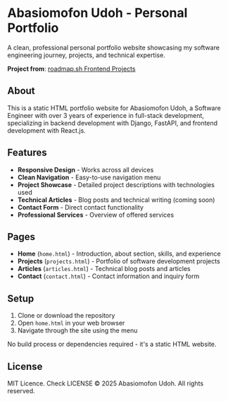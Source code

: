 # Abasiomofon Udoh - Personal Portfolio

A clean, professional personal portfolio website showcasing my software engineering journey, projects, and technical expertise.

**Project from**: [roadmap.sh Frontend Projects](https://roadmap.sh/projects/basic-html-website)

## About

This is a static HTML portfolio website for Abasiomofon Udoh, a Software Engineer with over 3 years of experience in full-stack development, specializing in backend development with Django, FastAPI, and frontend development with React.js.

## Features

- **Responsive Design** - Works across all devices
- **Clean Navigation** - Easy-to-use navigation menu
- **Project Showcase** - Detailed project descriptions with technologies used
- **Technical Articles** - Blog posts and technical writing (coming soon)
- **Contact Form** - Direct contact functionality
- **Professional Services** - Overview of offered services

## Pages

- **Home** (`home.html`) - Introduction, about section, skills, and experience
- **Projects** (`projects.html`) - Portfolio of software development projects
- **Articles** (`articles.html`) - Technical blog posts and articles
- **Contact** (`contact.html`) - Contact information and inquiry form

## Setup

1. Clone or download the repository
2. Open `home.html` in your web browser
3. Navigate through the site using the menu

No build process or dependencies required - it's a static HTML website.

## License

MIT Licence. Check LICENSE
© 2025 Abasiomofon Udoh. All rights reserved.
